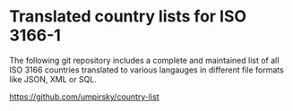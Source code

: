 # Translated country lists for ISO 3166-1

The following git repository includes a complete and maintained list of all ISO 3166 countries translated to various langauges in different file formats like JSON, XML or SQL.

https://github.com/umpirsky/country-list
